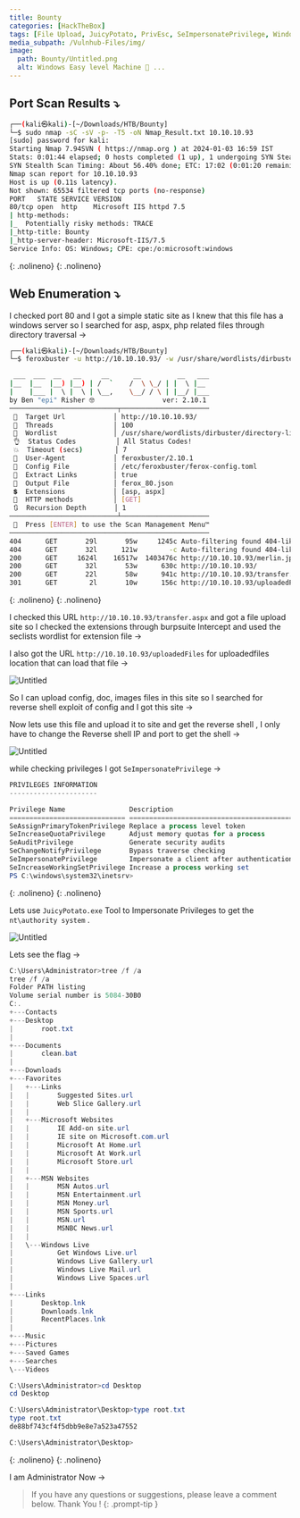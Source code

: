 ```yaml
---
title: Bounty
categories: [HackTheBox]
tags: [File Upload, JuicyPotato, PrivEsc, SeImpersonatePrivilege, Windows, config]
media_subpath: /Vulnhub-Files/img/
image:
  path: Bounty/Untitled.png
  alt: Windows Easy level Machine 📂 ...
---
```


## Port Scan Results ⤵️

```bash
┌──(kali㉿kali)-[~/Downloads/HTB/Bounty]
└─$ sudo nmap -sC -sV -p- -T5 -oN Nmap_Result.txt 10.10.10.93
[sudo] password for kali: 
Starting Nmap 7.94SVN ( https://nmap.org ) at 2024-01-03 16:59 IST
Stats: 0:01:44 elapsed; 0 hosts completed (1 up), 1 undergoing SYN Stealth Scan
SYN Stealth Scan Timing: About 56.40% done; ETC: 17:02 (0:01:20 remaining)
Nmap scan report for 10.10.10.93
Host is up (0.11s latency).
Not shown: 65534 filtered tcp ports (no-response)
PORT   STATE SERVICE VERSION
80/tcp open  http    Microsoft IIS httpd 7.5
| http-methods: 
|_  Potentially risky methods: TRACE
|_http-title: Bounty
|_http-server-header: Microsoft-IIS/7.5
Service Info: OS: Windows; CPE: cpe:/o:microsoft:windows
```
{: .nolineno}
{: .nolineno}

## Web Enumeration ⤵️

I checked port 80 and I got a simple static site as I knew that this file has a windows server so I searched for asp, aspx, php related files through directory traversal →

```bash
┌──(kali㉿kali)-[~/Downloads/HTB/Bounty]
└─$ feroxbuster -u http://10.10.10.93/ -w /usr/share/wordlists/dirbuster/directory-list-2.3-medium.txt -t 100 -o ferox_80.json --depth 1 -x asp,aspx

 ___  ___  __   __     __      __         __   ___
|__  |__  |__) |__) | /  `    /  \ \_/ | |  \ |__
|    |___ |  \ |  \ | \__,    \__/ / \ | |__/ |___
by Ben "epi" Risher 🤓                 ver: 2.10.1
───────────────────────────┬──────────────────────
 🎯  Target Url            │ http://10.10.10.93/
 🚀  Threads               │ 100
 📖  Wordlist              │ /usr/share/wordlists/dirbuster/directory-list-2.3-medium.txt
 👌  Status Codes          │ All Status Codes!
 💥  Timeout (secs)        │ 7
 🦡  User-Agent            │ feroxbuster/2.10.1
 💉  Config File           │ /etc/feroxbuster/ferox-config.toml
 🔎  Extract Links         │ true
 💾  Output File           │ ferox_80.json
 💲  Extensions            │ [asp, aspx]
 🏁  HTTP methods          │ [GET]
 🔃  Recursion Depth       │ 1
───────────────────────────┴──────────────────────
 🏁  Press [ENTER] to use the Scan Management Menu™
──────────────────────────────────────────────────
404      GET       29l       95w     1245c Auto-filtering found 404-like response and created new filter; toggle off with --dont-filter
404      GET       32l      121w        -c Auto-filtering found 404-like response and created new filter; toggle off with --dont-filter
200      GET     1624l    16517w  1403476c http://10.10.10.93/merlin.jpg
200      GET       32l       53w      630c http://10.10.10.93/
200      GET       22l       58w      941c http://10.10.10.93/transfer.aspx
301      GET        2l       10w      156c http://10.10.10.93/uploadedFiles => http://10.10.10.93/uploadedFiles/
```
{: .nolineno}
{: .nolineno}

I checked this URL `http://10.10.10.93/transfer.aspx` and got a file upload site so I checked the extensions through burpsuite Intercept and used the seclists wordlist for extension file →



I also got the URL `http://10.10.10.93/uploadedFiles` for uploadedfiles location that can load that file →

![Untitled](Bounty/Untitled%201.png)

So I can upload config, doc, images files in this site so I searched for reverse shell exploit of config and I got this site →

[](https://github.com/d4t4s3c/Offensive-Reverse-Shell-Cheat-Sheet/blob/master/web.config)

Now lets use this file and upload it to site and get the reverse shell , I only have to change the Reverse shell IP and port to get the shell →

![Untitled](Bounty/Untitled%202.png)

while checking privileges I got  `SeImpersonatePrivilege` →

```powershell
PRIVILEGES INFORMATION
----------------------

Privilege Name                Description                               State   
============================= ========================================= ========
SeAssignPrimaryTokenPrivilege Replace a process level token             Disabled
SeIncreaseQuotaPrivilege      Adjust memory quotas for a process        Disabled
SeAuditPrivilege              Generate security audits                  Disabled
SeChangeNotifyPrivilege       Bypass traverse checking                  Enabled 
SeImpersonatePrivilege        Impersonate a client after authentication Enabled 
SeIncreaseWorkingSetPrivilege Increase a process working set            Disabled
PS C:\windows\system32\inetsrv>
```
{: .nolineno}
{: .nolineno}

Lets use `JuicyPotato.exe` Tool to Impersonate Privileges to get the `nt\authority system` .

![Untitled](Bounty/Untitled%203.png)

Lets see the flag →

```powershell
C:\Users\Administrator>tree /f /a
tree /f /a
Folder PATH listing
Volume serial number is 5084-30B0
C:.
+---Contacts
+---Desktop
|       root.txt
|       
+---Documents
|       clean.bat
|       
+---Downloads
+---Favorites
|   +---Links
|   |       Suggested Sites.url
|   |       Web Slice Gallery.url
|   |       
|   +---Microsoft Websites
|   |       IE Add-on site.url
|   |       IE site on Microsoft.com.url
|   |       Microsoft At Home.url
|   |       Microsoft At Work.url
|   |       Microsoft Store.url
|   |       
|   +---MSN Websites
|   |       MSN Autos.url
|   |       MSN Entertainment.url
|   |       MSN Money.url
|   |       MSN Sports.url
|   |       MSN.url
|   |       MSNBC News.url
|   |       
|   \---Windows Live
|           Get Windows Live.url
|           Windows Live Gallery.url
|           Windows Live Mail.url
|           Windows Live Spaces.url
|           
+---Links
|       Desktop.lnk
|       Downloads.lnk
|       RecentPlaces.lnk
|       
+---Music
+---Pictures
+---Saved Games
+---Searches
\---Videos

C:\Users\Administrator>cd Desktop
cd Desktop

C:\Users\Administrator\Desktop>type root.txt
type root.txt
de88bf743cf4f5dbb9e8e7a523a47552

C:\Users\Administrator\Desktop>
```
{: .nolineno}
{: .nolineno}

I am Administrator Now →

> If you have any questions or suggestions, please leave a comment below.
Thank You ! 
{: .prompt-tip }